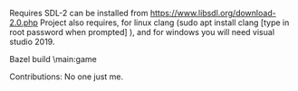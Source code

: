 <!-- @format -->

Requires SDL-2 can be installed from https://www.libsdl.org/download-2.0.php Project also requires, for linux clang (sudo apt install clang [type in root password when prompted] ), and for windows you will need visual studio 2019.

Bazel build \\main:game

Contributions: 
    No one just me.
